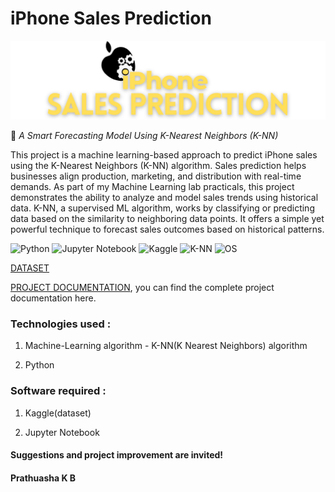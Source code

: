 # iPhone Sales Prediction

<div>
  <p align="center">
    <img src="https://github.com/PrathuashaKB/iPhone-Sales-Prediction/blob/main/ISP%20Logo.png" width="800"> 
  </p>
</div>

📱 *A Smart Forecasting Model Using K-Nearest Neighbors (K-NN)*

This project is a machine learning-based approach to predict iPhone sales using the K-Nearest Neighbors (K-NN) algorithm. Sales prediction helps businesses align production, marketing, and distribution with real-time demands. As part of my Machine Learning lab practicals, this project demonstrates the ability to analyze and model sales trends using historical data. K-NN, a supervised ML algorithm, works by classifying or predicting data based on the similarity to neighboring data points. It offers a simple yet powerful technique to forecast sales outcomes based on historical patterns.

![Python](https://img.shields.io/badge/Python-3776AB?style=flat&logo=python&logoColor=white)
![Jupyter Notebook](https://img.shields.io/badge/Jupyter-Notebook-orange?style=flat&logo=jupyter&logoColor=white)
![Kaggle](https://img.shields.io/badge/Kaggle-Dataset-20BEFF?style=flat&logo=kaggle&logoColor=white)
![K-NN](https://img.shields.io/badge/Algorithm-K--Nearest_Neighbors-9cf?style=flat&logo=scikit-learn)
![OS](https://img.shields.io/badge/OS-Windows-blue?style=flat&logo=windows&logoColor=white)

[DATASET](https://drive.google.com/file/d/1WKa_yL_C_vDCZEi_Ai_UHRarXgsb-ILK/view)

[PROJECT DOCUMENTATION](https://github.com/PrathuashaKB/iPhone-Sales-Prediction/blob/main/ISP%20REPORT.pdf), you can find the complete project documentation here.

### Technologies used :
 1. Machine-Learning algorithm - K-NN(K Nearest Neighbors) algorithm

 2. Python

### Software required :
 1. Kaggle(dataset)

 2. Jupyter Notebook

#### Suggestions and project improvement are invited!

#### Prathuasha K B

